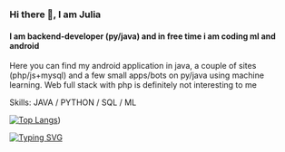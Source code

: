 
### Hi there 👋, I am Julia
#### I am backend-developer (py/java) and in free time i am coding ml and android

Here you can find my android application in java, a couple of sites (php/js+mysql) and a few small apps/bots on py/java using machine learning. Web full stack with php is definitely not interesting to me

Skills: JAVA / PYTHON / SQL / ML

[![Top Langs](https://github-readme-stats.vercel.app/api/top-langs/?username=tispen)](https://github.com/anuraghazra))






[![Typing SVG](https://readme-typing-svg.herokuapp.com?color=%2336BCF7&lines=My+projects)](https://git.io/typing-svg)









<!--
**tispen/tis is a ✨ _special_ ✨ repository because its `README.md` (this file) appears on your GitHub profile.

Here are some ideas to get you started:

- 🔭 I’m currently working on ...
- 🌱 I’m currently learning ...
- 👯 I’m looking to collaborate on ...
- 🤔 I’m looking for help with ...
- 💬 Ask me about ...
- 📫 How to reach me: ...
- 😄 Pronouns: ...
- ⚡ Fun fact: ...
-->
